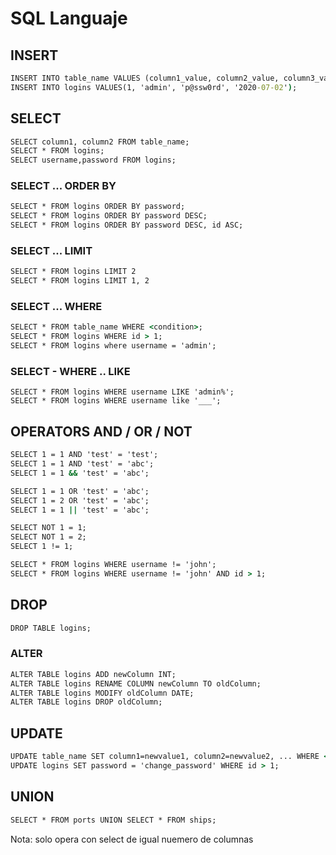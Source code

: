 # SQL Languaje


## INSERT

```cmd
INSERT INTO table_name VALUES (column1_value, column2_value, column3_value, ...);
INSERT INTO logins VALUES(1, 'admin', 'p@ssw0rd', '2020-07-02');
```

## SELECT

```cmd
SELECT column1, column2 FROM table_name;
SELECT * FROM logins;
SELECT username,password FROM logins;
```

### SELECT ... ORDER BY

```cmd
SELECT * FROM logins ORDER BY password;
SELECT * FROM logins ORDER BY password DESC;
SELECT * FROM logins ORDER BY password DESC, id ASC;
```

### SELECT ... LIMIT

```cmd
SELECT * FROM logins LIMIT 2
SELECT * FROM logins LIMIT 1, 2
```

### SELECT ... WHERE

```cmd
SELECT * FROM table_name WHERE <condition>;
SELECT * FROM logins WHERE id > 1;
SELECT * FROM logins where username = 'admin';
```

### SELECT - WHERE .. LIKE

```
SELECT * FROM logins WHERE username LIKE 'admin%';
SELECT * FROM logins WHERE username like '___';
```

## OPERATORS AND / OR / NOT

```cmd
SELECT 1 = 1 AND 'test' = 'test';
SELECT 1 = 1 AND 'test' = 'abc';
SELECT 1 = 1 && 'test' = 'abc';
```

```cmd
SELECT 1 = 1 OR 'test' = 'abc';
SELECT 1 = 2 OR 'test' = 'abc';
SELECT 1 = 1 || 'test' = 'abc';
```

```cmd
SELECT NOT 1 = 1;
SELECT NOT 1 = 2;
SELECT 1 != 1;
```

```cmd
SELECT * FROM logins WHERE username != 'john';
SELECT * FROM logins WHERE username != 'john' AND id > 1;
```



## DROP

```cmd
DROP TABLE logins;
```

### ALTER

```cmd
ALTER TABLE logins ADD newColumn INT;
ALTER TABLE logins RENAME COLUMN newColumn TO oldColumn;
ALTER TABLE logins MODIFY oldColumn DATE;
ALTER TABLE logins DROP oldColumn;
```

## UPDATE

```cmd
UPDATE table_name SET column1=newvalue1, column2=newvalue2, ... WHERE <condition>;
UPDATE logins SET password = 'change_password' WHERE id > 1;
```

## UNION

```cmd
SELECT * FROM ports UNION SELECT * FROM ships;
```
Nota: solo opera con select de igual nuemero de columnas

